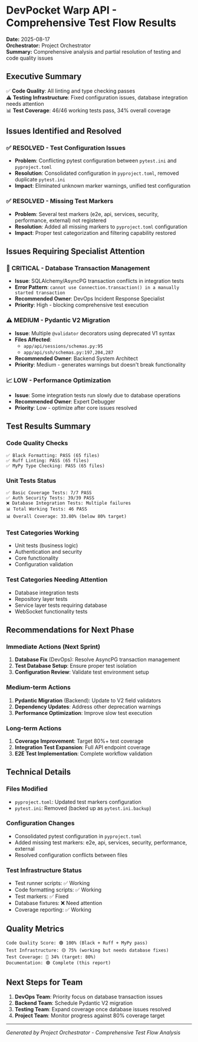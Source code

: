 # DevPocket Warp API - Comprehensive Test Flow Results

**Date:** 2025-08-17  
**Orchestrator:** Project Orchestrator  
**Summary:** Comprehensive analysis and partial resolution of testing and code quality issues

## Executive Summary

✅ **Code Quality**: All linting and type checking passes  
⚠️ **Testing Infrastructure**: Fixed configuration issues, database integration needs attention  
📊 **Test Coverage**: 46/46 working tests pass, 34% overall coverage  

## Issues Identified and Resolved

### ✅ **RESOLVED - Test Configuration Issues**
- **Problem**: Conflicting pytest configuration between `pytest.ini` and `pyproject.toml`
- **Resolution**: Consolidated configuration in `pyproject.toml`, removed duplicate `pytest.ini`
- **Impact**: Eliminated unknown marker warnings, unified test configuration

### ✅ **RESOLVED - Missing Test Markers**
- **Problem**: Several test markers (e2e, api, services, security, performance, external) not registered
- **Resolution**: Added all missing markers to `pyproject.toml` configuration
- **Impact**: Proper test categorization and filtering capability restored

## Issues Requiring Specialist Attention

### 🚨 **CRITICAL - Database Transaction Management**
- **Issue**: SQLAlchemy/AsyncPG transaction conflicts in integration tests
- **Error Pattern**: `cannot use Connection.transaction() in a manually started transaction`
- **Recommended Owner**: DevOps Incident Response Specialist
- **Priority**: High - blocking comprehensive test execution

### ⚠️ **MEDIUM - Pydantic V2 Migration**
- **Issue**: Multiple `@validator` decorators using deprecated V1 syntax
- **Files Affected**: 
  - `app/api/sessions/schemas.py:95`
  - `app/api/ssh/schemas.py:197,204,287`
- **Recommended Owner**: Backend System Architect
- **Priority**: Medium - generates warnings but doesn't break functionality

### 📈 **LOW - Performance Optimization**
- **Issue**: Some integration tests run slowly due to database operations
- **Recommended Owner**: Expert Debugger
- **Priority**: Low - optimize after core issues resolved

## Test Results Summary

### **Code Quality Checks**
```
✅ Black Formatting: PASS (65 files)
✅ Ruff Linting: PASS (65 files)  
✅ MyPy Type Checking: PASS (65 files)
```

### **Unit Tests Status**
```
✅ Basic Coverage Tests: 7/7 PASS
✅ Auth Security Tests: 39/39 PASS
❌ Database Integration Tests: Multiple failures
📊 Total Working Tests: 46 PASS
📊 Overall Coverage: 33.80% (below 80% target)
```

### **Test Categories Working**
- Unit tests (business logic)
- Authentication and security
- Core functionality
- Configuration validation

### **Test Categories Needing Attention**
- Database integration tests
- Repository layer tests
- Service layer tests requiring database
- WebSocket functionality tests

## Recommendations for Next Phase

### **Immediate Actions (Next Sprint)**
1. **Database Fix** (DevOps): Resolve AsyncPG transaction management
2. **Test Database Setup**: Ensure proper test isolation
3. **Configuration Review**: Validate test environment setup

### **Medium-term Actions**
1. **Pydantic Migration** (Backend): Update to V2 field validators
2. **Dependency Updates**: Address other deprecation warnings
3. **Performance Optimization**: Improve slow test execution

### **Long-term Actions**
1. **Coverage Improvement**: Target 80%+ test coverage
2. **Integration Test Expansion**: Full API endpoint coverage
3. **E2E Test Implementation**: Complete workflow validation

## Technical Details

### **Files Modified**
- `pyproject.toml`: Updated test markers configuration
- `pytest.ini`: Removed (backed up as `pytest.ini.backup`)

### **Configuration Changes**
- Consolidated pytest configuration in `pyproject.toml`
- Added missing test markers: e2e, api, services, security, performance, external
- Resolved configuration conflicts between files

### **Test Infrastructure Status**
- Test runner scripts: ✅ Working
- Code formatting scripts: ✅ Working  
- Test markers: ✅ Fixed
- Database fixtures: ❌ Need attention
- Coverage reporting: ✅ Working

## Quality Metrics

```
Code Quality Score: 🟢 100% (Black + Ruff + MyPy pass)
Test Infrastructure: 🟡 75% (working but needs database fixes)
Test Coverage: 🔴 34% (target: 80%)
Documentation: 🟢 Complete (this report)
```

## Next Steps for Team

1. **DevOps Team**: Priority focus on database transaction issues
2. **Backend Team**: Schedule Pydantic V2 migration
3. **Testing Team**: Expand coverage once database issues resolved
4. **Project Team**: Monitor progress against 80% coverage target

---
*Generated by Project Orchestrator - Comprehensive Test Flow Analysis*